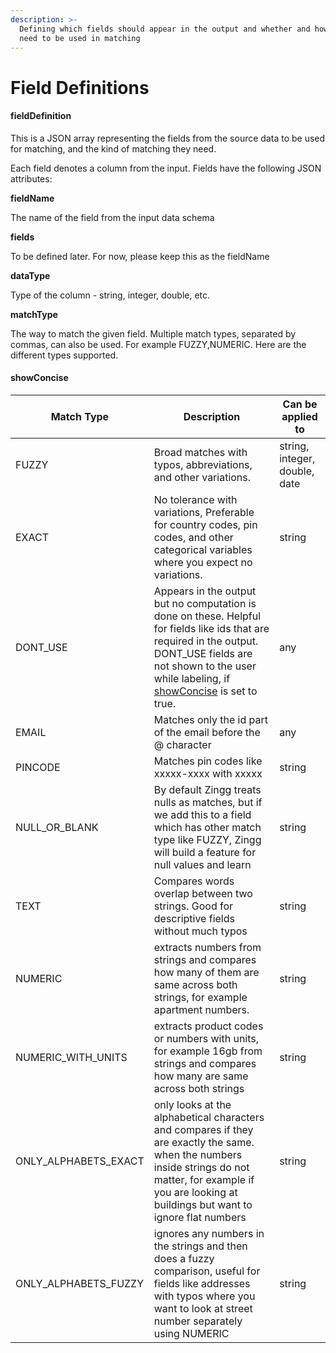 ```yaml
---
description: >-
  Defining which fields should appear in the output and whether and how they
  need to be used in matching
---
```


# Field Definitions

#### fieldDefinition

This is a JSON array representing the fields from the source data to be used for matching, and the kind of matching they need.

Each field denotes a column from the input. Fields have the following JSON attributes:

**fieldName**

The name of the field from the input data schema

**fields**

To be defined later. For now, please keep this as the fieldName

**dataType**

Type of the column - string, integer, double, etc.

**matchType**

&#x20;The way to match the given field. Multiple match types, separated by commas, can also be used. For example FUZZY,NUMERIC. Here are the different types supported.&#x20;

#### showConcise

| Match Type             | Description                                                                                                                                                                                                                                           | Can be applied to             |
| ---------------------- | ----------------------------------------------------------------------------------------------------------------------------------------------------------------------------------------------------------------------------------------------------- | ----------------------------- |
| FUZZY                  | Broad matches with typos, abbreviations, and other variations.                                                                                                                                                                                        | string, integer, double, date |
| EXACT                  | No tolerance with variations, Preferable for country codes, pin codes, and other categorical variables where you expect no variations.                                                                                                                | string                        |
| DONT\_USE              | Appears in the output but no computation is done on these. Helpful for fields like ids that are required in the output. DONT\_USE fields are not shown to the user while labeling, if [showConcise](field-definitions.md#showconcise) is set to true. | any                           |
| EMAIL                  | Matches only the id part of the email before the @ character                                                                                                                                                                                          | any                           |
| PINCODE                | Matches pin codes like xxxxx-xxxx with xxxxx                                                                                                                                                                                                          | string                        |
| NULL\_OR\_BLANK      | By default Zingg treats nulls as matches, but if we add this to a field which has other match type like FUZZY, Zingg will build a feature for null values and learn                                                                                                                                                                                                           | string                        |
| TEXT                   | Compares words overlap between two strings. Good for descriptive fields without much typos                                                                                                                               | string                        |
| NUMERIC                | extracts numbers from strings and compares how many of them are same across both strings, for example apartment numbers.                                                                                                                                                              | string                        | 
| NUMERIC\_WITH\_UNITS   | extracts product codes or numbers with units, for example 16gb from strings and compares how many are same across both strings                                                                                                                        | string                        | 
| ONLY\_ALPHABETS\_EXACT | only looks at the alphabetical characters and compares if they are exactly the same. when the numbers inside strings do not matter, for example if you are looking at buildings but want to ignore flat numbers                                                                                                                                                                  | string                        | 
| ONLY\_ALPHABETS\_FUZZY | ignores any numbers in the strings and then does a fuzzy comparison, useful for fields like addresses with typos where you want to look at street number separately using NUMERIC                                                                                                                                                                                 | string                        | 

####
